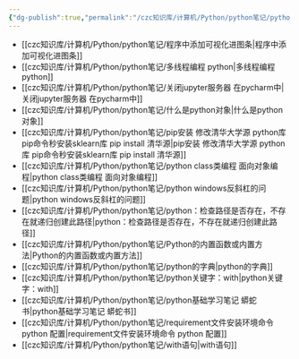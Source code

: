 ```yaml
---
{"dg-publish":true,"permalink":"/czc知识库/计算机/Python/python笔记/python笔记/","dgPassFrontmatter":true,"created":"2024-12-09T13:14:39.415+08:00","updated":"2024-12-09T13:15:27.712+08:00"}
---
```



- [[czc知识库/计算机/Python/python笔记/程序中添加可视化进图条\|程序中添加可视化进图条]]
- [[czc知识库/计算机/Python/python笔记/多线程编程 python\|多线程编程 python]]
- [[czc知识库/计算机/Python/python笔记/关闭jupyter服务器 在pycharm中\|关闭jupyter服务器 在pycharm中]]
- [[czc知识库/计算机/Python/python笔记/什么是python对象\|什么是python对象]]
- [[czc知识库/计算机/Python/python笔记/pip安装 修改清华大学源 python库 pip命令秒安装sklearn库 pip install 清华源\|pip安装 修改清华大学源 python库 pip命令秒安装sklearn库 pip install 清华源]]
- [[czc知识库/计算机/Python/python笔记/python class类编程 面向对象编程\|python class类编程 面向对象编程]]
- [[czc知识库/计算机/Python/python笔记/python windows反斜杠的问题\|python windows反斜杠的问题]]
- [[czc知识库/计算机/Python/python笔记/python：检查路径是否存在，不存在就递归创建此路径\|python：检查路径是否存在，不存在就递归创建此路径]]
- [[czc知识库/计算机/Python/python笔记/Python的内置函数或内置方法\|Python的内置函数或内置方法]]
- [[czc知识库/计算机/Python/python笔记/python的字典\|python的字典]]
- [[czc知识库/计算机/Python/python笔记/python关键字：with\|python关键字：with]]
- [[czc知识库/计算机/Python/python笔记/python基础学习笔记 蟒蛇书\|python基础学习笔记 蟒蛇书]]
- [[czc知识库/计算机/Python/python笔记/requirement文件安装环境命令 python 配置\|requirement文件安装环境命令 python 配置]]
- [[czc知识库/计算机/Python/python笔记/with语句\|with语句]]


